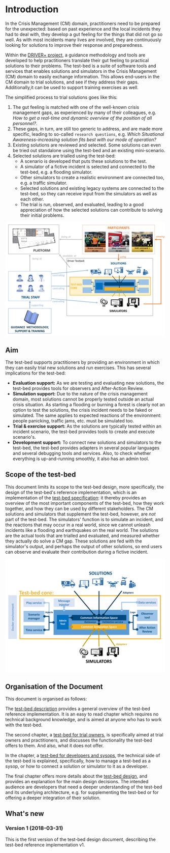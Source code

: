 # Introduction

In the Crisis Management (CM) domain, practitioners need to be prepared for the unexpected: based on past experience and the local incidents they had to deal with, they develop a gut feeling for the things that did not go so well. As with most incidents many lives are involved, they are continuously looking for solutions to improve their response and preparedness.

Within the [DRIVER+ project](http://www.driver-project.eu), a guidance methodology and tools are developed to help practitioners translate their gut feeling to practical solutions to their problems. The test-bed is a suite of software tools and services that enables solutions and simulators in the Crisis Management (CM) domain to easily exchange information. This allows end-users in the CM domain to trial solutions, and see if they address their gaps. Additionally,it can be used to support training exercises as well.

The simplified process to trial solutions goes like this:

1. The gut feeling is matched with one of the well-known crisis management gaps, as experienced by many of their colleagues, e.g. *How to get a real-time and dynamic overview of the position of all personnel?*.
2. These gaps, in turn, are still too generic to address, and are made more specific, leading to so-called `research questions`, e.g. *Which Situational Awareness-increasing solution fits best with our mode of operation?*
3. Existing solutions are reviewed and selected. Some solutions can even be tried out standalone using the test-bed and an existing mini-scenario.
4. Selected solutions are trialled using the test-bed:
   - A scenario is developed that puts these solutions to the test.
   - A simulator of a fictive incident is selected and connected to the test-bed, e.g. a flooding simulator.
   - Other simulators to create a realistic environment are connected too, e.g. a traffic simulator.
   - Selected solutions and existing legacy systems are connected to the test-bed, so they can receive input from the simulators as well as each other.
   - The trial is run, observed, and evaluated, leading to a good appreciation of how the selected solutions can contribute to solving their initial problems.

![Test-bed environment](img/test-bed-environment.jpg)

## Aim

The test-bed supports practitioners by providing an environment in which they can easily trial new solutions and run exercises. This has several implications for the test-bed:

- **Evaluation support:** As we are testing and evaluating new solutions, the test-bed provides tools for observers and After-Action Review.
- **Simulation support:** Due to the nature of the crisis management domain, most solutions cannot be properly tested outside an actual crisis situation. As starting a flooding or burning a forest is clearly not an option to test the solutions, the crisis incident needs to be faked or simulated. The same applies to expected reactions of the environment: people panicking, traffic jams, etc. must be simulated too.
- **Trial & exercise support:** As the solutions are typically tested within an incident scenario, the test-bed provides tools to create and execute scenario's.
- **Development support:** To connect new solutions and simulators to the test-bed, the test-bed provides adapters in several popular languages and several debugging tools and services. Also, to check whether everything is up-and-running smoothly, it also has an admin tool.

## Scope of the test-bed

This document limits its scope to the test-bed design, more specifically, the design of the test-bed's reference implementation, which is an implementation of the [test-bed specification](https://driver-eu.gitbooks.io/test-bed-specification): it thereby provides an overview of the most important components of the test-bed, how they work together, and how they can be used by different stakeholders. The CM solutions and simulators that supplement the test-bed, however, are *not* part of the test-bed. The simulators' function is to simulate an incident, and the reactions that may occur in a real world, since we cannot unleash incidents like a flooding and earthquakes on the real world. The solutions are the actual tools that are trialled and evaluated, and measured whether they actually do solve a CM gap. These solutions are fed with the simulator's output, and perhaps the output of other solutions, so end users can observe and evaluate their contribution during a fictive incident.

![Scope of the test-bed](img/test-bed-components-explained.png)

## Organisation of the Document

This document is organised as follows:

The [test-bed description](test-bed-description.md) provides a general overview of the test-bed reference implementation. It is an easy to read chapter which requires no technical background knowledge, and is aimed at anyone who has to work with the test-bed.

The second chapter, a [test-bed for trial owners](trial-owners.md), is specifically aimed at trial owners and practitioners, and discusses the functionality the test-bed offers to them. And also, what it does not offer.

In the chapter, a [test-bed for developers and sysops](developers.md), the technical side of the test-bed is explained, specifically, how to manage a test-bed as a sysop, or how to connect a solution or simulator to it as a developer.

The final chapter offers more details about the [test-bed design](design.md), and provides an explanation for the main design decisions. The intended audience are developers that need a deeper understanding of the test-bed and its underlying architecture, e.g. for supplementing the test-bed or for offering a deeper integration of their solution.

## What's new

### Version 1 (2018-03-31)

This is the first version of the test-bed design document, describing the test-bed reference implementation v1.
